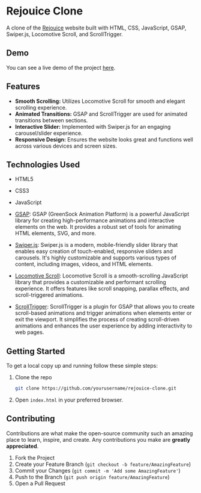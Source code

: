 # Rejouice Clone
A clone of the [Rejouice](https://www.rejouice.com/) website built with HTML, CSS, JavaScript, GSAP, Swiper.js, Locomotive Scroll, and ScrollTrigger.

## Demo

You can see a live demo of the project [here](https://ghsharma.github.io/Rejouice_clone/).

## Features

- **Smooth Scrolling:** Utilizes Locomotive Scroll for smooth and elegant scrolling experience.
- **Animated Transitions:** GSAP and ScrollTrigger are used for animated transitions between sections.
- **Interactive Slider:** Implemented with Swiper.js for an engaging carousel/slider experience.
- **Responsive Design:** Ensures the website looks great and functions well across various devices and screen sizes.

## Technologies Used

- HTML5
- CSS3
- JavaScript
- [GSAP](https://greensock.com/gsap/): GSAP (GreenSock Animation Platform) is a powerful JavaScript library for creating high-performance animations and interactive elements on the web. It provides a robust set of tools for animating HTML elements, SVG, and more.
  
- [Swiper.js](https://swiperjs.com/): Swiper.js is a modern, mobile-friendly slider library that enables easy creation of touch-enabled, responsive sliders and carousels. It's highly customizable and supports various types of content, including images, videos, and HTML elements.

- [Locomotive Scroll](https://locomotivemtl.github.io/locomotive-scroll/): Locomotive Scroll is a smooth-scrolling JavaScript library that provides a customizable and performant scrolling experience. It offers features like scroll snapping, parallax effects, and scroll-triggered animations.

- [ScrollTrigger](https://greensock.com/scrolltrigger/): ScrollTrigger is a plugin for GSAP that allows you to create scroll-based animations and trigger animations when elements enter or exit the viewport. It simplifies the process of creating scroll-driven animations and enhances the user experience by adding interactivity to web pages.

## Getting Started

To get a local copy up and running follow these simple steps:

1. Clone the repo
   ```sh
   git clone https://github.com/yourusername/rejouice-clone.git
   ```
2. Open `index.html` in your preferred browser.

## Contributing

Contributions are what make the open-source community such an amazing place to learn, inspire, and create. Any contributions you make are **greatly appreciated**.

1. Fork the Project
2. Create your Feature Branch (`git checkout -b feature/AmazingFeature`)
3. Commit your Changes (`git commit -m 'Add some AmazingFeature'`)
4. Push to the Branch (`git push origin feature/AmazingFeature`)
5. Open a Pull Request
